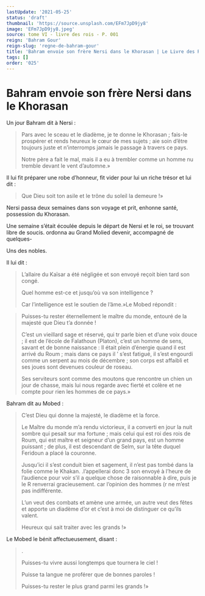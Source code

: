 ```yaml
---
lastUpdate: '2021-05-25'
status: 'draft'
thumbnail: 'https://source.unsplash.com/EFm7JpD9jy8'
image: 'EFm7JpD9jy8.jpeg'
source: tome VI - livre des rois - P. 001
reign: 'Bahram Gour'
reign-slug: 'regne-de-bahram-gour'
title: 'Bahram envoie son frère Nersi dans le Khorasan | Le Livre des Rois | Shâhnâmeh'
tags: []
order: '025'
---
```


# Bahram envoie son frère Nersi dans le Khorasan

Un jour Bahram dit à Nersi :

> Pars avec le sceau et le diadème, je te donne le Khorasan ; fais-le prospérer et rends heureux le cœur de mes sujets ; aie soin d’être toujours juste et n’interromps jamais le passage à travers ce pays.
>
> Notre père a fait le mal, mais il a eu à trembler comme un homme nu tremble devant le vent d’automne.»

Il lui fit préparer une robe d’honneur, fit vider pour lui un riche trésor et lui dit :

> Que Dieu soit ton asile et le trône du soleil la demeure !»

Nersi passa deux semaines dans son voyage et prit, enhonne santé, possession du Khorasan.

Une semaine s’était écoulée depuis le départ de Nersi et le roi, se trouvant libre de soucis. ordonna au Grand Molied devenir, accompagné de quelques-

Uns des nobles.

Il lui dit :

> L’allaire du Kaïsar a été négligée et son envoyé reçoit bien tard son congé.
>
> Quel homme est-ce et jusqu’où va son intelligence ?
>
> Car l’intelligence est le soutien de l’âme.»Le Mobed répondit :

> Puisses-tu rester éternellement le maître du monde, entouré de la majesté que Dieu t’a donnée !
>
> C’est un vieillard sage et réservé, qui tr parle bien et d’une voix douce ; il est de l’école de Falathoun (Platon), c’est un homme de sens, savant et de bonne naissance : Il était plein d’énergie quand il est arrivé du Roum ; mais dans ce pays il ’ s’est fatigué, il s’est engourdi comme un serpent au mois de décembre ; son corps est affaibli et ses joues sont devenues couleur de roseau.
>
> Ses serviteurs sont comme des moutons que rencontre un chien un jour de chasse, mais lui nous regarde avec fierté et colère et ne compte pour rien les hommes de ce pays.»

Bahram dit au Mobed :

> C’est Dieu qui donne la majesté, le diadème et la force.
>
> Le Maître du monde m’a rendu victorieux, il a converti en jour la nuit sombre qui pesait sur ma fortune ; mais celui qui est roi des rois de Roum, qui est maître et seigneur d’un grand pays, est un homme puissant ; de plus, il est descendant de Selm, sur la tête duquel Feridoun a placé la couronne.
>
> Jusqu’ici il s’est conduit bien et sagement, il n’est pas tombé dans la folie comme le Khakan. .I’appellerai donc 3 son envoyé à l’heure de l’audience pour voir s’il a quelque chose de raisonnable à dire, puis je le R renverrai gracieusement. car l’opinion des hommes (r ne m’est pas indifférente.
>
> L’un veut des combats et amène une armée, un autre veut des fêtes et apporte un diadème d’or et c’est à moi de distinguer ce qu’ils valent.
>
> Heureux qui sait traiter avec les grands !»

Le Mobed le bénit affectueusement, disant :

> .
>
> Puisses-tu vivre aussi longtemps que tournera le ciel !
>
> Puisse ta langue ne proférer que de bonnes paroles !
>
> Puisses-tu rester le plus grand parmi les grands !»
